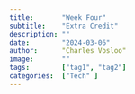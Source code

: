 ```yaml
---
title:       "Week Four"
subtitle:    "Extra Credit"
description: ""
date:        "2024-03-06"
author:      "Charles Vosloo"
image:       ""
tags:        ["tag1", "tag2"]
categories:  ["Tech" ]
---
```

